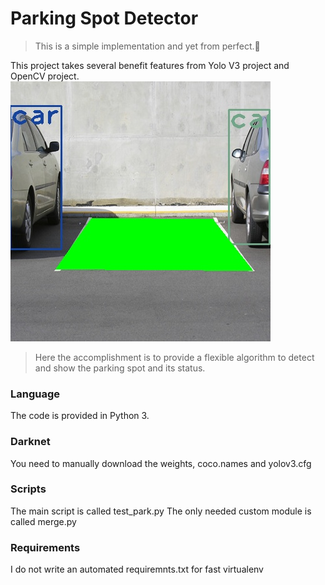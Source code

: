 # Parking Spot Detector

> This is a simple implementation and yet from perfect.:thinking:
 
This project takes several benefit features from Yolo V3 project and OpenCV project.
![Image of Yaktocat](t_yolo.jpg)
> Here the accomplishment is to provide a flexible algorithm to detect and show the parking spot and its status. 

### Language
The code is provided in Python 3.

### Darknet
You need to manually download the weights, coco.names and yolov3.cfg 

### Scripts
The main script is called test_park.py
The only needed custom module is called merge.py

### Requirements
I do not write an automated requiremnts.txt for fast virtualenv 
